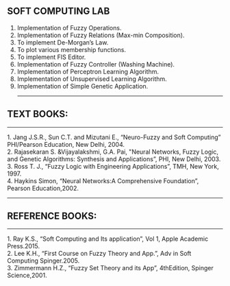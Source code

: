 ## SOFT COMPUTING LAB

<ol>
<li> Implementation of Fuzzy Operations.
    <li> Implementation of Fuzzy Relations (Max-min Composition).
<li> To implement De-Morgan’s Law.
<li>To plot various membership functions.
  <li>To implement FIS Editor.
 <li>Implementation of Fuzzy Controller (Washing Machine).
    <li>Implementation of Perceptron Learning Algorithm.
        <li> Implementation of Unsupervised Learning Algorithm.
            <li>Implementation of Simple Genetic Application.
                <hr>
            </ol>
<h2>TEXT BOOKS:</h2><hr>
1. Jang J.S.R., Sun C.T. and Mizutani E., “Neuro-Fuzzy and Soft Computing” PHI/Pearson 
 Education, New Delhi, 2004. <br>
2. Rajasekaran S. &Vijayalakshmi, G.A. Pai, "Neural Networks, Fuzzy Logic, and Genetic 
 Algorithms: Synthesis and Applications”, PHI, New Delhi, 2003. <br>
3. Ross T. J., “Fuzzy Logic with Engineering Applications”, TMH, New York, 1997.<br> 
4. Haykins Simon, “Neural Networks:A Comprehensive Foundation”, Pearson Education,2002. <br><hr>
<h2>REFERENCE BOOKS:</h2> <hr>
1. Ray K.S., “Soft Computing and Its application”, Vol 1, Apple Academic Press.2015.<br> 
2. Lee K.H., “First Course on Fuzzy Theory and App.”, Adv in Soft Computing Spinger.2005.<br> 
3. Zimmermann H.Z., “Fuzzy Set Theory and its App”, 4thEdition, Spinger Science,2001.<br>
